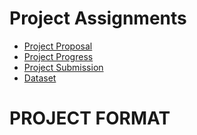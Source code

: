 # Project Assignments 

* [Project Proposal](https://canvas.txstate.edu/courses/1993336/quizzes/6830611) 
* [Project Progress](https://canvas.txstate.edu/courses/1993336/assignments/27480554) 
* [Project Submission](https://canvas.txstate.edu/courses/1993336/assignments/27480566) 
* [Dataset](https://www.kaggle.com/datasets/chandrimad31/phl-exoplanet-catalog) 


# PROJECT FORMAT

#  <Title>
**<All Authors>** 

## Project Summary

<Complete for [Project Submission](https://canvas.txstate.edu/courses/1993336/assignments/27480566) assignment submission. See github.com repositories on how people shortblurb thre project e.g. REMOVE: It is a standalone section. It is written to give the reader a summary of your work. Be sure to specific, yet brief. Write this paragraph last (150-300 words)

<Fully rewrite the summary as the last step for the [Project Submission](https://canvas.txstate.edu/courses/1993336/assignments/27480566)>


## Problem Statement [Completed]

< Complete for [Project Progress](https://canvas.txstate.edu/courses/1993336/assignments/27480554)>

* Give a clear and complete statement of the problem.
    * Problem Statement: We will be using a binary classification prediction model. The
    class label we will be predict will be in regards to the habitability of a planet;
    not-habitable = 0, habitable = 1
* What is the benchmark you are using.  Why?
    * Typical algorithms used for binary classification are KNN, Logistic Regression,
    SVM's and Decision Trees. These will be the benchmarks used to determine the output
    class labels.
    Imbalanced (Binary) Classification: Many of our data points for habitability belong
    to the non-habitable label; Therefore we will be using cost-sensitive versions of
    logistic regression, SVM's and Decision Trees.
* Where does the data come from, what are its characteristics? Include informal success measures (e.g. accuracy on cross-validated data, without specifying ROC or precision/recall etc) that you planned to use.
    * Data comes from kaggle, the link to the dataset is provide at top of this page.
    Success measures will be Precision, Recall, and the F-Measure
    Recall will be one of the most important measures for our model because we do not wish
    to mislabel a habitable planet as inhabitable.
    We will not be using "accuracy" as a performance metric as it can be misleading in
    imbalanced binary tasks.
* What do you hope to achieve?>
    * This project was created in hopes of creating a model that can predict what
    features are the strongest predictors for a planet to be habitable. This information
    can be used to narrow the search of stars for habitable planets.

<Expand and Complete for [Project Submission](https://canvas.txstate.edu/courses/1993336/assignments/27480566)>

## Dataset [Work-in-Progress]
    
<Complete for [Project Progress](https://canvas.txstate.edu/courses/1993336/assignments/27480554)>

* Description of the dataset (dimensions, names of variables with their description) If in doubt, use 3.1-3.3. [Datasheets For Datasets](https://arxiv.org/abs/1803.09010) as a guideline.
    * Description: Prior to preprocessing dataset, the dataframe size is (4048, 112). We narrowed down the dataset to only contain columns/variables that were relevant to our problem.
* If you are using benchmarks, describe the data in details. If you are collecting data, describe why, how, data format, volume, labeling, etc.>
    * Benchmarks:
    
<Expand and complete for [Project Submission](https://canvas.txstate.edu/courses/1993336/assignments/27480566)>

* What Processing Tools have you used.  Why?  Add final images from jupyter notebook. Use questions from 3.4 of the [Datasheets For Datasets](https://arxiv.org/abs/1803.09010) paper for a guide.>
    * Processing Tools Used: 


## Exploratory Data Analysis 

<Complete for [Project Progress](https://canvas.txstate.edu/courses/1993336/assignments/27480554)>

* What EDA graphs you are planning to use? 
* Why? - Add figures if any

<Expand and complete for [Project Submission](https://canvas.txstate.edu/courses/1993336/assignments/27480566)>

* Describe the methods you explored (usually algorithms, or data wrangling approaches). 
  * Include images. 
* Justify methods for feature normalization selection and the modeling approach you are planning to use. 

## Data Preprocessing 

<Complete for [Project Submission](https://canvas.txstate.edu/courses/1993336/assignments/27480566)>


* Have you considered Dimensionality Reduction or Scaling? 
  * If yes, include steps here.  
* What did you consider but *not* use? Why? 

<Expand and complete for [Project Submission](https://canvas.txstate.edu/courses/1993336/assignments/27480566)>


## Machine Learning Approaches

<Complete [Project Progress](https://canvas.txstate.edu/courses/1993336/assignments/27480554)>

* What is your baseline evaluation setup? Why? 
* Describe the ML methods that you consider using and what is the reason for their choice? 
   * What is the family of machine learning algorithms you are using and why?

<Expand and complete for [Project Submission](https://canvas.txstate.edu/courses/1993336/assignments/27480566)>

* Describe the methods/datasets (you can have unscaled, selected, scaled version, multiple data farmes) that you ended up using for modeling. 

* Justify the selection of machine learning tools you have used
  * How they informed the next steps? 
* Make sure to include at least twp models: (1) baseline model, and (2) improvement model(s).  
   * The baseline model  is typically the simplest model that's applicable to that data problem, something we have learned in the class. 
   * Improvement model(s) are available on Kaggle challenge site, and you can research github.com and papers with code for approaches.  

## Experiments 

<Complete for the [Project Submission](https://canvas.txstate.edu/courses/1993336/assignments/27480566)>

This section should only contain final version of the experiments. Please use visualizations whenever possible.
* Describe how did you evaluate your solution 
  * What evaluation metrics did you use? 
* Describe a baseline model. 
  * How much did your model outperform the baseline?  
* Were there other models evaluated on the same dataset(s)? 
  * How did your model do in comparison to theirs? 
  * Show graphs/tables with results 
  * Present error analysis and suggestions for future improvement. 

## Conclusion
<Complete for the [Project Submission](https://canvas.txstate.edu/courses/1993336/assignments/27480566)>

* What did not work? 
* What do you think why? 
* What were approaches, tuning model parameters you have tried? 
* What features worked well and what didn't? 
* When describing methods that didn't work, make clear how they failed and any evaluation metrics you used to decide so. 
* How was that a data-driven decision? Be consise, all details can be left in .ipynb

 
 **Submission Format** 
 
1. Python code with markdown documentation, images saved in .jpg or .png format, and README.md as a project report
2. Jupyter notebook (.ipynb) that contains full markdown sections as listed above 

## Now go back and write the summary at the top of the page
